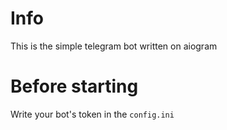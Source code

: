 # Info
This is the simple telegram bot written on aiogram

# Before starting
Write your bot's token in the `config.ini`
